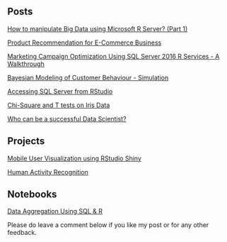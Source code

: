 Posts
-----

[How to manipulate Big Data using Microsoft R Server? (Part 1)](https://svaditya.github.io/blog/MRS_Data_Analysis.html)

[Product Recommendation for E-Commerce Business](https://svaditya.github.io/blog/Product_Recommendation)

[Marketing Campaign Optimization Using SQL Server 2016 R Services - A Walkthrough](https://svaditya.github.io/blog/Campaign_Optimization_R_Notebook)

[Bayesian Modeling of Customer Behaviour - Simulation](https://svaditya.github.io/blog/Bayesian_Modeling_Customer_Behaviour)

[Accessing SQL Server from RStudio](https://svaditya.github.io/blog/accessing_sql_server_from_rstudio.html)

[Chi-Square and T tests on Iris Data](https://svaditya.github.io/blog/chi_square_and_t_tests_on_iris_data.html)

[Who can be a successful Data Scientist?](https://svaditya.github.io/blog/who_can_be_a_successful_data_scientist.html)

Projects
--------

[Mobile User Visualization using RStudio Shiny](https://svaditya.shinyapps.io/MobileUserVis/)

[Human Activity Recognition](https://svaditya.github.io/blog/HumanActivityRecognition/har.html)

Notebooks
---------

[Data Aggregation Using SQL & R](https://svaditya.github.io/blog/data_aggregation_using_sql_r)

Please do leave a comment below if you like my post or for any other feedback.
